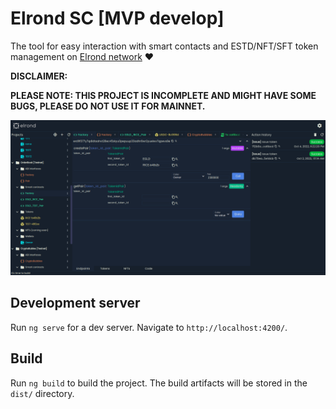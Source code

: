 # Elrond SC [MVP develop]

The tool for easy interaction with smart contacts and ESTD/NFT/SFT token management on [Elrond network](https://github.com/ElrondNetwork) :heart:

**DISCLAIMER:**

**PLEASE NOTE: THIS PROJECT IS INCOMPLETE AND MIGHT HAVE SOME BUGS, PLEASE DO NOT USE IT FOR MAINNET.**

![Preview](screenshot.png)

## Development server

Run `ng serve` for a dev server. Navigate to `http://localhost:4200/`.
## Build

Run `ng build` to build the project. The build artifacts will be stored in the `dist/` directory.
